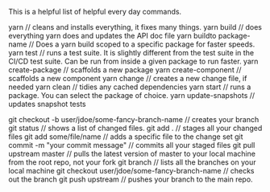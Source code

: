 This is a helpful list of helpful every day commands.

yarn // cleans and installs everything, it fixes many things.
yarn build // does everything yarn does and updates the API doc file
yarn buildto package-name // Does a yarn build scoped to a specific package for faster speeds.
yarn test // runs a test suite. It is slightly different from the test suite in the CI/CD test suite. Can be run from inside a given package to run faster.
yarn create-package // scaffolds a new package
yarn create-component // scaffolds a new component
yarn change // creates a new change file, if needed
yarn clean // tidies any cached dependencies
yarn start // runs a package. You can select the package of choice.
yarn update-snapshots // updates snapshot tests

git checkout -b user/jdoe/some-fancy-branch-name // creates your branch
git status // shows a list of changed files.
git add . // stages all your changed files
git add some/file/name // adds a specific file to the change set
git commit -m "your commit message" // commits all your staged files
git pull upstream master // pulls the latest version of master to your local machine from the root repo, not your fork
git branch // lists all the branches on your local machine
git checkout user/jdoe/some-fancy-branch-name // checks out the branch
git push upstream // pushes your branch to the main repo.
